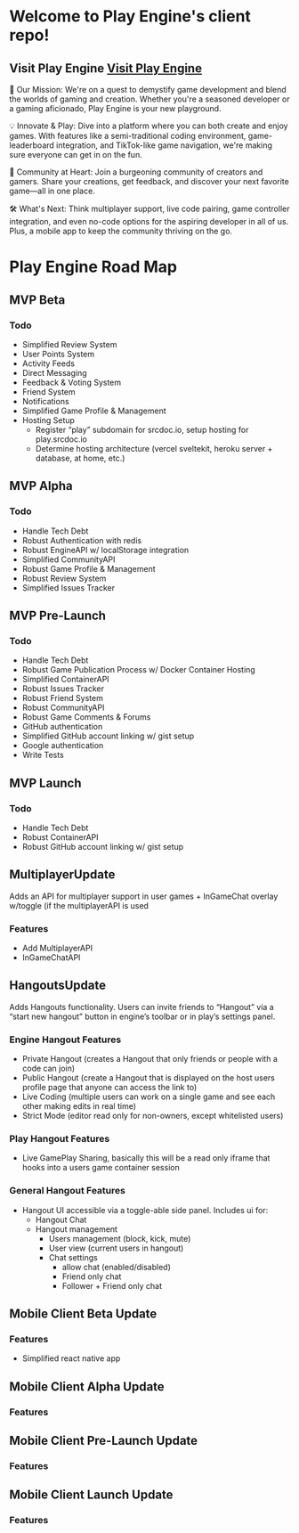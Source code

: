 # Welcome to Play Engine's client repo!
## Visit Play Engine [Visit Play Engine](playengine.xyz)

🚀 Our Mission: We're on a quest to demystify game development and blend the worlds of gaming and creation. Whether you're a seasoned developer or a gaming aficionado, Play Engine is your new playground.

💡 Innovate & Play: Dive into a platform where you can both create and enjoy games. With features like a semi-traditional coding environment, game-leaderboard integration, and TikTok-like game navigation, we're making sure everyone can get in on the fun.

🌱 Community at Heart: Join a burgeoning community of creators and gamers. Share your creations, get feedback, and discover your next favorite game—all in one place.

🛠 What's Next: Think multiplayer support, live code pairing, game controller integration, and even no-code options for the aspiring developer in all of us. Plus, a mobile app to keep the community thriving on the go.

# Play Engine Road Map
## MVP Beta

### Todo
- Simplified Review System
- User Points System
- Activity Feeds
- Direct Messaging
- Feedback & Voting System
- Friend System
- Notifications
- Simplified Game Profile & Management
- Hosting Setup
    - Register “play” subdomain for srcdoc.io, setup hosting for play.srcdoc.io
    - Determine hosting architecture (vercel sveltekit, heroku server + database, at home, etc.)

## MVP Alpha

### Todo
- Handle Tech Debt
- Robust Authentication with redis
- Robust EngineAPI w/ localStorage integration
- Simplified CommunityAPI
- Robust Game Profile & Management
- Robust Review System
- Simplified Issues Tracker

## MVP Pre-Launch

### Todo
- Handle Tech Debt
- Robust Game Publication Process w/ Docker Container Hosting
- Simplified ContainerAPI
- Robust Issues Tracker
- Robust Friend System
- Robust CommunityAPI
- Robust Game Comments & Forums
- GitHub authentication
- Simplified GitHub account linking w/ gist setup
- Google authentication
- Write Tests

## MVP Launch

### Todo
- Handle Tech Debt
- Robust ContainerAPI 
- Robust GitHub account linking w/ gist setup

## MultiplayerUpdate
Adds an API for multiplayer support in user games + InGameChat overlay w/toggle (if the multiplayerAPI is used

### Features
- Add MultiplayerAPI
- InGameChatAPI

## HangoutsUpdate
Adds Hangouts functionality. Users can invite friends to “Hangout” via a “start new hangout” button in engine’s toolbar or in play’s settings panel. 

### Engine Hangout Features
- Private Hangout (creates a Hangout that only friends or people with a code can join)
- Public Hangout (create a Hangout that is displayed on the host users profile page that anyone can access the link to)
- Live Coding (multiple users can work on a single game and see each other making edits in real time)
- Strict Mode (editor read only for non-owners, except whitelisted users)

### Play Hangout Features
- Live GamePlay Sharing, basically this will be a read only iframe that hooks into a users game container session

### General Hangout Features
-  Hangout UI accessible via a toggle-able side panel. Includes ui for:
    - Hangout Chat
    - Hangout management
        - Users management (block, kick, mute)
        - User view (current users in hangout)
        - Chat settings
            - allow chat (enabled/disabled)
            - Friend only chat
            - Follower + Friend only chat


## Mobile Client Beta Update

### Features
- Simplified react native app

## Mobile Client Alpha Update

### Features

## Mobile Client Pre-Launch Update

### Features

## Mobile Client Launch Update

### Features

